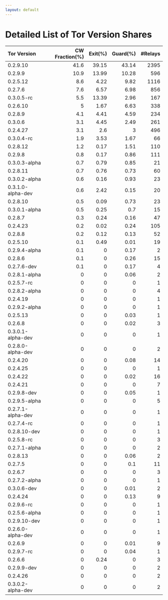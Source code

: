 ```yaml
---
layout: default
---
```



# Detailed List of Tor Version Shares

| Tor Version       |   CW Fraction(%) |   Exit(%) |   Guard(%) |   #Relays |
|:------------------|-----------------:|----------:|-----------:|----------:|
| 0.2.9.10          |             41.6 |     39.15 |      43.14 |      2395 |
| 0.2.9.9           |             10.9 |     13.99 |      10.28 |       596 |
| 0.2.5.12          |              8.6 |      4.22 |       9.82 |      1116 |
| 0.2.7.6           |              7.6 |      6.57 |       6.98 |       856 |
| 0.3.0.5-rc        |              5.5 |     13.39 |       2.96 |       167 |
| 0.2.6.10          |              5   |      1.67 |       6.63 |       338 |
| 0.2.8.9           |              4.1 |      4.41 |       4.59 |       234 |
| 0.3.0.6           |              3.1 |      4.45 |       2.49 |       261 |
| 0.2.4.27          |              3.1 |      2.6  |       3    |       496 |
| 0.3.0.4-rc        |              1.9 |      3.53 |       1.67 |        66 |
| 0.2.8.12          |              1.2 |      0.17 |       1.51 |       110 |
| 0.2.9.8           |              0.8 |      0.17 |       0.86 |       111 |
| 0.3.0.3-alpha     |              0.7 |      0.79 |       0.85 |        21 |
| 0.2.8.11          |              0.7 |      0.76 |       0.73 |        60 |
| 0.3.0.2-alpha     |              0.6 |      0.16 |       0.93 |        23 |
| 0.3.1.0-alpha-dev |              0.6 |      2.42 |       0.15 |        20 |
| 0.2.8.10          |              0.5 |      0.09 |       0.73 |        23 |
| 0.3.0.1-alpha     |              0.5 |      0.25 |       0.7  |        15 |
| 0.2.8.7           |              0.3 |      0.24 |       0.16 |        47 |
| 0.2.4.23          |              0.2 |      0.02 |       0.24 |       105 |
| 0.2.8.8           |              0.2 |      0.12 |       0.13 |        52 |
| 0.2.5.10          |              0.1 |      0.49 |       0.01 |        19 |
| 0.2.9.4-alpha     |              0.1 |      0    |       0.17 |         2 |
| 0.2.8.6           |              0.1 |      0    |       0.26 |        15 |
| 0.2.7.6-dev       |              0.1 |      0    |       0.17 |         4 |
| 0.2.8.1-alpha     |              0   |      0    |       0.06 |         2 |
| 0.2.5.7-rc        |              0   |      0    |       0    |         1 |
| 0.2.8.2-alpha     |              0   |      0    |       0    |         4 |
| 0.2.4.19          |              0   |      0    |       0    |         1 |
| 0.2.9.2-alpha     |              0   |      0    |       0    |         1 |
| 0.2.5.13          |              0   |      0    |       0.03 |         1 |
| 0.2.6.8           |              0   |      0    |       0.02 |         3 |
| 0.3.0.1-alpha-dev |              0   |      0    |       0    |         1 |
| 0.2.8.0-alpha-dev |              0   |      0    |       0    |         2 |
| 0.2.4.20          |              0   |      0    |       0.08 |        14 |
| 0.2.4.25          |              0   |      0    |       0    |         1 |
| 0.2.4.22          |              0   |      0    |       0.02 |        16 |
| 0.2.4.21          |              0   |      0    |       0    |         7 |
| 0.2.9.8-dev       |              0   |      0    |       0.05 |         1 |
| 0.2.9.5-alpha     |              0   |      0    |       0    |         5 |
| 0.2.7.1-alpha-dev |              0   |      0    |       0    |         1 |
| 0.2.7.4-rc        |              0   |      0    |       0    |         1 |
| 0.2.8.10-dev      |              0   |      0    |       0    |         1 |
| 0.2.5.8-rc        |              0   |      0    |       0    |         3 |
| 0.2.7.1-alpha     |              0   |      0    |       0    |         2 |
| 0.2.8.13          |              0   |      0    |       0.06 |         2 |
| 0.2.7.5           |              0   |      0    |       0.1  |        11 |
| 0.2.6.7           |              0   |      0    |       0    |         3 |
| 0.2.7.2-alpha     |              0   |      0    |       0    |         1 |
| 0.3.0.6-dev       |              0   |      0    |       0.01 |         2 |
| 0.2.4.24          |              0   |      0    |       0.13 |         9 |
| 0.2.9.6-rc        |              0   |      0    |       0    |         1 |
| 0.2.5.6-alpha     |              0   |      0    |       0    |         1 |
| 0.2.9.10-dev      |              0   |      0    |       0    |         1 |
| 0.2.6.0-alpha-dev |              0   |      0    |       0    |         1 |
| 0.2.6.9           |              0   |      0    |       0.01 |         9 |
| 0.2.9.7-rc        |              0   |      0    |       0.04 |         1 |
| 0.2.6.6           |              0   |      0.24 |       0    |         3 |
| 0.2.9.9-dev       |              0   |      0    |       0    |         2 |
| 0.2.4.26          |              0   |      0    |       0    |         2 |
| 0.3.0.2-alpha-dev |              0   |      0    |       0    |         2 |
